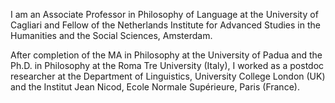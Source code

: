 I am an Associate Professor in Philosophy of Language at the University of Cagliari and Fellow of the Netherlands Institute for Advanced Studies in the Humanities and the Social Sciences, Amsterdam.

After completion of the MA in Philosophy at the University of Padua and the Ph.D. in Philosophy at the Roma Tre University (Italy), I worked as a postdoc researcher at the Department of Linguistics, University College London (UK) and the Institut Jean Nicod, Ecole Normale Supérieure, Paris (France).
